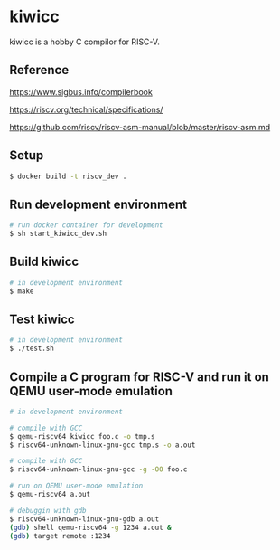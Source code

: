 # kiwicc
kiwicc is a hobby C compilor for RISC-V.

## Reference
https://www.sigbus.info/compilerbook

https://riscv.org/technical/specifications/

https://github.com/riscv/riscv-asm-manual/blob/master/riscv-asm.md

## Setup
```bash
$ docker build -t riscv_dev .
```

## Run development environment

```bash
# run docker container for development
$ sh start_kiwicc_dev.sh
```

## Build kiwicc

```bash
# in development environment
$ make
```

## Test kiwicc

```bash
# in development environment
$ ./test.sh
```

## Compile a C program for RISC-V and run it on QEMU user-mode emulation

```bash
# in development environment

# compile with GCC
$ qemu-riscv64 kiwicc foo.c -o tmp.s
$ riscv64-unknown-linux-gnu-gcc tmp.s -o a.out

# compile with GCC
$ riscv64-unknown-linux-gnu-gcc -g -O0 foo.c

# run on QEMU user-mode emulation
$ qemu-riscv64 a.out

# debuggin with gdb
$ riscv64-unknown-linux-gnu-gdb a.out
(gdb) shell qemu-riscv64 -g 1234 a.out &
(gdb) target remote :1234
```

